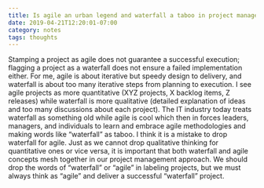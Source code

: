 ```yaml
---
title: Is agile an urban legend and waterfall a taboo in project management?
date: 2019-04-21T12:20:01-07:00
category: notes
tags: thoughts 
---
```


Stamping a project as agile does not guarantee a successful execution; flagging a project as a waterfall does not ensure a failed implementation either. For me, agile is about iterative but speedy design to delivery, and waterfall is about too many iterative steps from planning to execution. I see agile projects as more quantitative (XYZ projects, X backlog items, Z releases) while waterfall is more qualitative (detailed explanation of ideas and too many discussions about each project). The IT industry today treats waterfall as something old while agile is cool which then in forces leaders, managers, and individuals to learn and embrace agile methodologies and making words like “waterfall” as taboo. I think it is a mistake to drop waterfall for agile. Just as we cannot drop qualitative thinking for quantitative ones or vice versa, it is important that both waterfall and agile concepts mesh together in our project management approach. We should drop the words of “waterfall” or “agile” in labeling projects, but we must always think as “agile” and deliver a successful “waterfall” project.